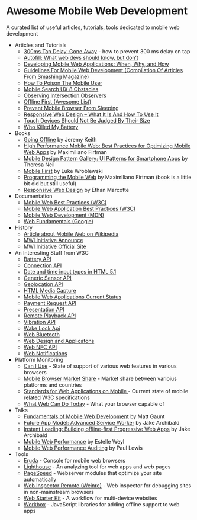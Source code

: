 # Awesome Mobile Web Development

A curated list of useful articles, tutorials, tools dedicated to mobile web development

- Articles and Tutorials
    - [300ms Tap Delay, Gone Away](https://developers.google.com/web/updates/2013/12/300ms-tap-delay-gone-away) - how to prevent 300 ms delay on tap
    - [Autofill: What web devs should know, but don’t](https://cloudfour.com/thinks/autofill-what-web-devs-should-know-but-dont/)
    - [Developing Mobile Web Applications: When, Why, and How](https://www.toptal.com/android/developing-mobile-web-apps-when-why-and-how)
    - [Guidelines For Mobile Web Development (Compilation Of Articles From Smashing Magazine)](https://www.smashingmagazine.com/guidelines-for-mobile-web-development/)
    - [How To Poison The Mobile User](https://www.smashingmagazine.com/2016/10/how-to-poison-the-mobile-user/)
    - [Mobile Search UX 8 Obstacles](https://blog.algolia.com/mobile-search-ux-8-obstacles/)
    - [Observing Intersection Observers](https://davidwalsh.name/intersection-observers)
    - [Offline First (Awesome List)](https://github.com/pazguille/offline-first)
    - [Prevent Mobile Browser From Sleeping](https://davidwalsh.name/wake-lock-shim)
    - [Responsive Web Design – What It Is And How To Use It](https://www.smashingmagazine.com/2011/01/guidelines-for-responsive-web-design/)
    - [Touch Devices Should Not Be Judged By Their Size](https://css-tricks.com/touch-devices-not-judged-size/)
    - [Who Killed My Battery](https://mobisocial.stanford.edu/papers/boneh-www2012.pdf)
- Books
    - [Going Offline](https://abookapart.com/products/going-offline) by Jeremy Keith
    - [High Performance Mobile Web: Best Practices for Optimizing Mobile Web Apps](https://www.amazon.com/High-Performance-Mobile-Web-Optimizing/dp/1491912553) by Maximiliano Firtman
    - [Mobile Design Pattern Gallery: UI Patterns for Smartphone Apps](https://www.amazon.com/Mobile-Design-Pattern-Gallery-Smartphone/dp/1449363636) by Theresa Neil
    - [Mobile First](https://abookapart.com/products/mobile-first) by Luke Wroblewski
    - [Programming the Mobile Web](https://www.amazon.com/Programming-Mobile-Web-Reaching-BlackBerry/dp/1449334970/) by Maximiliano Firtman (book is a little bit old but still useful)
    - [Responsive Web Design](https://abookapart.com/products/responsive-web-design) by Ethan Marcotte
- Documentation
    - [Mobile Web Best Practices (W3C)](https://www.w3.org/TR/mobile-bp/)
    - [Mobile Web Application Best Practices (W3C)](https://www.w3.org/TR/mwabp/)
    - [Mobile Web Development (MDN)](https://developer.mozilla.org/en-US/docs/Web/Guide/Mobile)
    - [Web Fundamentals (Google)](https://developers.google.com/web/fundamentals/)
- History
    - [Article about Mobile Web on Wikipedia](https://en.wikipedia.org/wiki/Mobile_Web)
    - [MWI Initiative Announce](https://www.w3.org/2005/05/mwi-pressrelease)
    - [MWI Initiative Official Site](https://www.w3.org/Mobile/)
- An Interesting Stuff from W3C
    - [Battery API](https://www.w3.org/TR/battery-status/)
    - [Connection API](http://wicg.github.io/netinfo/)
    - [Date and time input types in HTML 5.1](https://www.w3.org/TR/html51/sec-forms.html#date-state-typedate)
    - [Generic Sensor API](https://www.w3.org/TR/generic-sensor/)
    - [Geolocation API](https://www.w3.org/TR/geolocation-API/)
    - [HTML Media Capture](https://www.w3.org/TR/html-media-capture/)
    - [Mobile Web Applications Current Status](https://www.w3.org/standards/techs/mobileapp#w3c_all)
    - [Payment Request API](https://www.w3.org/TR/payment-request/)
    - [Presentation API](https://www.w3.org/TR/presentation-api/)
    - [Remote Playback API](https://www.w3.org/TR/remote-playback/)
    - [Vibration API](https://www.w3.org/TR/vibration/)
    - [Wake Lock Api](https://www.w3.org/TR/wake-lock/)
    - [Web Bluetooth](https://webbluetoothcg.github.io/web-bluetooth/)
    - [Web Design and Applicatons](https://www.w3.org/standards/webdesign/mobilweb.html)
    - [Web NFC API](https://w3c.github.io/web-nfc/)
    - [Web Notifications](https://www.w3.org/TR/notifications/)
- Platform Monitoring
    - [Can I Use](https://caniuse.com/) - State of support of various web features in various browsers
    - [Mobile Browser Market Share](http://gs.statcounter.com/browser-market-share/mobile/) - Market share between varioius platforms and countries
    - [Standards for Web Applications on Mobile ](https://www.w3.org/Mobile/mobile-web-app-state) - Current state of mobile related W3C specifications
    - [What Web Can Do Today](https://whatwebcando.today) - What your browser capable of
- Talks
    - [Fundamentals of Mobile Web Development](https://www.youtube.com/watch?v=z6dg_V22wV0) by Matt Gaunt
    - [Future App Model: Advanced Service Worker](https://www.youtube.com/watch?v=J2dOTKBoTL4) by Jake Archibald
    - [Instant Loading: Building offline-first Progressive Web Apps](https://www.youtube.com/watch?v=cmGr0RszHc8) by Jake Archibald
    - [Mobile Web Performance](https://www.youtube.com/watch?v=AfVL4Uk_UAk) by Estelle Weyl
    - [Mobile Web Performance Auditing](https://www.youtube.com/watch?v=WrA85a4ZIaM) by Paul Lewis
- Tools
    - [Eruda](https://github.com/liriliri/eruda) - Console for mobile web browsers
    - [Lighthouse](https://github.com/GoogleChrome/lighthouse) - An analyzing tool for web apps and web pages
    - [PageSpeed](https://www.modpagespeed.com/) - Webserver modules that optimize your site automatically
    - [Web Inspector Remote (Weinre)](https://www.npmjs.com/package/weinre) - Web inspector for debugging sites in non-mainstream browsers
    - [Web Starter Kit](https://github.com/google/web-starter-kit) - A workflow for multi-device websites
    - [Workbox](https://developers.google.com/web/tools/workbox/) - JavaScript libraries for adding offline support to web apps
